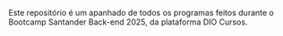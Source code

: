 Este repositório é um apanhado de todos os programas feitos durante o Bootcamp Santander Back-end 2025, da plataforma DIO Cursos.

